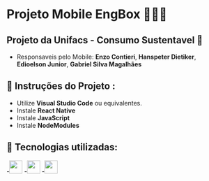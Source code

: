 # Projeto Mobile EngBox 👨🏼‍🏭

## Projeto da Unifacs - Consumo Sustentavel 🌱
- Responsaveis pelo Mobile: **Enzo Contieri**, **Hanspeter Dietiker**, **Edioelson Junior**, **Gabriel Silva Magalhães**

## 📂 Instruções do Projeto :
- Utilize **Visual Studio Code** ou equivalentes.
- Instale **React Native**
- Instale **JavaScript**
- Instale **NodeModules**

## 🔧 Tecnologias utilizadas:
-<img widtg="80" height="30" src="https://img.shields.io/badge/react_native-%2320232a.svg?style=for-the-badge&logo=react&logoColor=%2361DAFB"/>
-<img widtg="80" height="30" src="https://img.shields.io/badge/tailwindcss-%2338B2AC.svg?style=for-the-badge&logo=tailwind-css&logoColor=white"/>
-<img widtg="80" height="30" src="https://img.shields.io/badge/typescript-%23007ACC.svg?style=for-the-badge&logo=typescript&logoColor=white"/>
